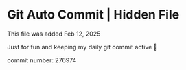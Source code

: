 # Git Auto Commit | Hidden File

This file was added Feb 12, 2025

Just for fun and keeping my daily git commit active 🤪

commit number: 276974
